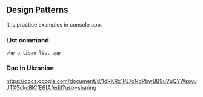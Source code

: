 
## Design Patterns

It is practice examples in console app.

### List command

`php artisan list app`

### Doc in Ukranian

https://docs.google.com/document/d/1dRKRx1PJ7cNbPbwBB9uVuQYWsovJJTX5dkc8lCfE6fA/edit?usp=sharing
